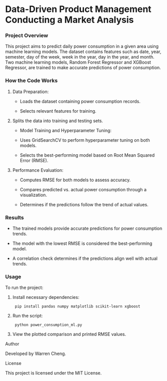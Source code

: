 # Data-Driven Product Management Conducting a Market Analysis

### Project Overview

This project aims to predict daily power consumption in a given area using machine learning models. The dataset contains features such as date, year, semester, day of the week, week in the year, day in the year, and month. Two machine learning models, Random Forest Regressor and XGBoost Regressor, are trained to make accurate predictions of power consumption.

### How the Code Works

1. Data Preparation:

    - Loads the dataset containing power consumption records.

    - Selects relevant features for training.

2. Splits the data into training and testing sets.

    - Model Training and Hyperparameter Tuning:

    - Uses GridSearchCV to perform hyperparameter tuning on both models.

    - Selects the best-performing model based on Root Mean Squared Error (RMSE).

3. Performance Evaluation:

    - Computes RMSE for both models to assess accuracy.

    - Compares predicted vs. actual power consumption through a visualization.

    - Determines if the predictions follow the trend of actual values.

### Results

  - The trained models provide accurate predictions for power consumption trends.

  - The model with the lowest RMSE is considered the best-performing model.

  - A correlation check determines if the predictions align well with actual trends.

### Usage

To run the project:

1. Install necessary dependencies:

        pip install pandas numpy matplotlib scikit-learn xgboost

2. Run the script:

        python power_consumption_ml.py

3. View the plotted comparison and printed RMSE values.

Author

Developed by Warren Cheng.

License

This project is licensed under the MIT License.
